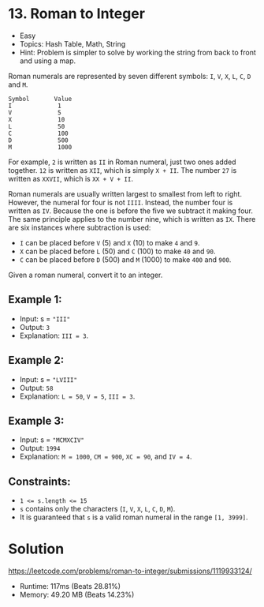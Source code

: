 # 13. Roman to Integer

- Easy
- Topics: Hash Table, Math, String
- Hint: Problem is simpler to solve by working the string from back to front and using a map.

Roman numerals are represented by seven different symbols: `I`, `V`, `X`, `L`, `C`, `D` and `M`.

```
Symbol       Value
I             1
V             5
X             10
L             50
C             100
D             500
M             1000
```

For example, `2` is written as `II` in Roman numeral, just two ones added together. `12` is written as `XII`, which is simply `X + II`. The number `27` is written as `XXVII`, which is `XX + V + II`.

Roman numerals are usually written largest to smallest from left to right. However, the numeral for four is not `IIII`. Instead, the number four is written as `IV`. Because the one is before the five we subtract it making four. The same principle applies to the number nine, which is written as `IX`. There are six instances where subtraction is used:

- `I` can be placed before `V` (5) and `X` (10) to make `4` and `9`. 
- `X` can be placed before `L` (50) and `C` (100) to make `40` and `90`. 
- `C` can be placed before `D` (500) and `M` (1000) to make `400` and `900`.

Given a roman numeral, convert it to an integer.

 

## Example 1:

- Input: s = `"III"`
- Output: `3`
- Explanation: `III = 3`.

## Example 2:

- Input: s = `"LVIII"`
- Output: `58`
- Explanation: `L = 50`, `V = 5`, `III = 3`.

## Example 3:

- Input: s = `"MCMXCIV"`
- Output: `1994`
- Explanation: `M = 1000`, `CM = 900`, `XC = 90`, and `IV = 4`.
 

## Constraints:

- `1 <= s.length <= 15`
- `s` contains only the characters (`I`, `V`, `X`, `L`, `C`, `D`, `M`).
- It is guaranteed that `s` is a valid roman numeral in the range `[1, 3999]`.

# Solution

https://leetcode.com/problems/roman-to-integer/submissions/1119933124/

- Runtime: 117ms (Beats 28.81%)
- Memory: 49.20 MB (Beats 14.23%)
